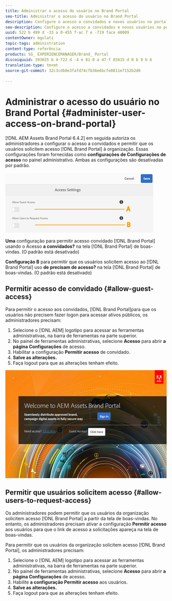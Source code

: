 ```yaml
---
title: Administrar o acesso do usuário no Brand Portal
seo-title: Administrar o acesso do usuário no Brand Portal
description: Configure o acesso a convidados e novos usuários no portal da marca.
seo-description: Configure o acesso a convidados e novos usuários no portal da marca.
uuid: 522 b 499 d -33 a 0-455 f-ac 7 e -719 face 48009
contentOwner: mgulati
topic-tags: administration
content-type: referência
products: SG_ EXPERIENCEMANAGER/Brand_ Portal
discoiquuid: 393025 b 4-722 d -4 e 81-8 a 47-f 83415 d 0 b 9 b 6
translation-type: tm+mt
source-git-commit: 32c3cdb8e3fafd74cfb36e6bcfe0811e7152b2d0

---
```



# Administrar o acesso do usuário no Brand Portal {#administer-user-access-on-brand-portal}

[!DNL AEM Assets Brand Portal 6.4.2] em seguida autoriza os administradores a configurar o acesso a convidados e permitir que os usuários solicitem acesso [!DNL Brand Portal] à organização. Essas configurações foram fornecidas como **configurações de Configurações de acesso** no painel administrativo. Ambas as configurações são desativadas por padrão.

![](assets/access-configs.png)

**Uma** configuração para permitir acesso convidado [!DNL Brand Portal] usando o Acesso **a convidados?** na tela [!DNL Brand Portal] de boas-vindas. (O padrão está desativado)

**Configuração B** para permitir que os usuários solicitem acesso ao [!DNL Brand Portal] uso **de precisam de acesso?** na tela [!DNL Brand Portal] de boas-vindas. (O padrão está desativado)

## Permitir acesso de convidado {#allow-guest-access}

Para permitir o acesso aos convidados, [!DNL Brand Portal]para que os usuários não precisem fazer logon para acessar ativos públicos, os administradores precisam:

1. Selecione o [!DNL AEM] logotipo para acessar as ferramentas administrativas, na barra de ferramentas na parte superior.
2. No painel de ferramentas administrativas, selecione **Acesso** para abrir **a página Configurações** de acesso.
3. Habilitar a configuração **Permitir acesso** de convidado.
4. **Salve as alterações.**
5. Faça logout para que as alterações tenham efeito.

![](assets/bp-welcome-screen.png)

## Permitir que usuários solicitem acesso {#allow-users-to-request-access}

Os administradores podem permitir que os usuários da organização solicitem acesso [!DNL Brand Portal] a partir da tela de boas-vindas. No entanto, os administradores precisam ativar a configuração **Permitir acesso** aos usuários para que o link de acesso a solicitações apareça na tela de boas-vindas.

Para permitir que os usuários da organização solicitem acesso [!DNL Brand Portal], os administradores precisam:

1. Selecione o [!DNL AEM] logotipo para acessar as ferramentas administrativas, na barra de ferramentas na parte superior.
2. No painel de ferramentas administrativas, selecione **Acesso** para abrir **a página Configurações** de acesso.
3. Habilite **a configuração Permitir acesso** aos usuários.
4. **Salve as alterações.**
5. Faça logout para que as alterações tenham efeito.
